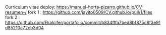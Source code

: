 Curriculum vitae 
deploy: https://manuel-horta-pizarro.github.io/CV-resumen-/
fork 1 : https://github.com/jayito0509/CV.github.io/pull/1/files
fork 2 : https://github.com/Ekalcifer/portafolio/commit/b834fffa7bed8bf875c8f3e91d85210a72cb3d04
